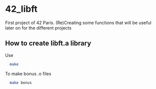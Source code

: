 # 42_libft
First project of 42 Paris. (Re)Creating some functions that will be useful later on for the different projects

## How to create libft.a library
Use
```bash
  make
```
To make bonus .o files
```bash
  make bonus
```
